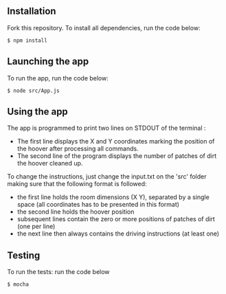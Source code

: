 ## Installation

Fork this repository. To install all dependencies, run the code below:

```
$ npm install
```

## Launching the app

To run the app, run the code below:

```
$ node src/App.js
```

## Using the app

The app is programmed to print two lines on STDOUT of the terminal :
* The first line displays the X and Y coordinates marking the position of the hoover after processing all commands.
* The second line of the program displays the number of patches of dirt
the hoover cleaned up.

To change the instructions, just change the input.txt on the 'src' folder making sure that the following format is followed:
* the first line holds the room dimensions (X Y), separated by a single space (all
coordinates has to be presented in this format)
* the second line holds the hoover position
* subsequent lines contain the zero or more positions of patches of dirt (one per line)
* the next line then always contains the driving instructions (at least one)


## Testing

To run the tests: run the code below

```
$ mocha

```